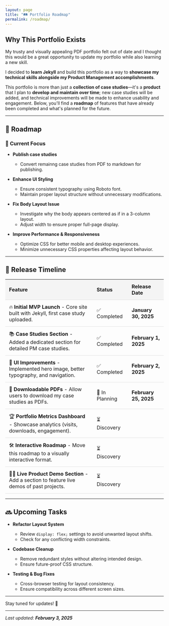 ```yaml
---
layout: page
title: "🛤️ Portfolio Roadmap"
permalink: /roadmap/
---
```


## **Why This Portfolio Exists**
My trusty and visually appealing PDF portfolio felt out of date and I thought this would be a great opportunity to update my portfolio while also learning a new skill.

I decided to **learn Jekyll** and build this portfolio as a way to **showcase my technical skills alongside my Product Management accomplishments**. 

This portfolio is more than just a **collection of case studies**—it's a **product** that I plan to **develop and maintain over time**; new case studies will be added, and technical improvements will be made to enhance usability and engagement. Below, you'll find a **roadmap** of features that have already been completed and what's planned for the future. 

---

## **🚀 Roadmap**

### 📌 **Current Focus**
- **Publish case studies**  
  - Convert remainng case studies from PDF to markdown for publishing. 
- **Enhance UI Styling**  
  - Ensure consistent typography using Roboto font.  
  - Maintain proper layout structure without unnecessary modifications.  

- **Fix Body Layout Issue**  
  - Investigate why the body appears centered as if in a 3-column layout.  
  - Adjust width to ensure proper full-page display.  

- **Improve Performance & Responsiveness**  
  - Optimize CSS for better mobile and desktop experiences.  
  - Minimize unnecessary CSS properties affecting layout behavior.  

---

## **📅 Release Timeline**
<style>
  table {
    width: 100%;
    border-collapse: collapse;
  }
  th, td {
    padding: 12px;
    text-align: left;
    border-bottom: 1px solid #ddd;
  }
  th {
    background-color: #f4f4f4;
  }
</style>

| **Feature** | **Status** | **Release Date** |
|------------|-----------|------------------|
| 🔥 **Initial MVP Launch** - Core site built with Jekyll, first case study uploaded. | ✅ Completed  | **January 30, 2025** |
| 📚 **Case Studies Section** - Added a dedicated section for detailed PM case studies. | ✅ Completed  | **February 1, 2025** |
| 🎨 **UI Improvements** - Implemented hero image, better typography, and navigation. | ✅ Completed  | **February 2, 2025** |
| 📂 **Downloadable PDFs** - Allow users to download my case studies as PDFs. | 🚧 In Planning | **February 25, 2025** |
| 🏆 **Portfolio Metrics Dashboard** - Showcase analytics (visits, downloads, engagement). | ⏳ Discovery  |  |
| 🛠️ **Interactive Roadmap** - Move this roadmap to a visually interactive format. | ⏳ Discovery  |  |
| 🧑‍💻 **Live Product Demo Section** - Add a section to feature live demos of past projects. | ⏳ Discovery  |  |

---

## **🔜 Upcoming Tasks**
- **Refactor Layout System**  
  - Review `display: flex;` settings to avoid unwanted layout shifts.  
  - Check for any conflicting width constraints.  

- **Codebase Cleanup**  
  - Remove redundant styles without altering intended design.  
  - Ensure future-proof CSS structure.  

- **Testing & Bug Fixes**  
  - Cross-browser testing for layout consistency.  
  - Ensure compatibility across different screen sizes.  

---

Stay tuned for updates! 🚀

---

_Last updated: **February 3, 2025**_
